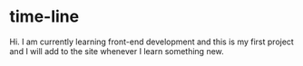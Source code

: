 # time-line
Hi. I am currently learning front-end development and this is my first project and I will add to the site whenever I learn something new.

